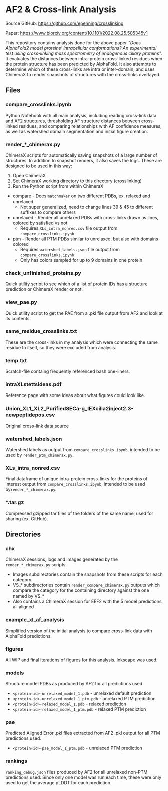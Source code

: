 # AF2 & Cross-link Analysis

Source GitHub: https://github.com/epenning/crosslinking

Paper: https://www.biorxiv.org/content/10.1101/2022.08.25.505345v1

This repository contains analysis done for the above paper _"Does AlphaFold2 model proteins’ 
intracellular conformations? An experimental test using cross-linking mass spectrometry of 
endogenous ciliary proteins"_. It evaluates the distances between intra-protein cross-linked
residues when the protein structure has been predicted by AlphaFold. It also attempts to determine
which of these cross-links are intra or inter-domain, and uses ChimeraX to render snapshots of
structures with the cross-links overlayed.

## Files

### compare_crosslinks.ipynb

Python Notebook with all main analysis, including reading cross-link data and AF2 structures, 
thresholding AF structure distances between cross-linked residues, and comparing relationships with 
AF confidence measures, as well as watershed domain segmentation and initial figure creation.

### render_*_chimerax.py

ChimeraX scripts for automatically saving snapshots of a large number of structures. In addition to
snapshot renders, it also saves the logs. These are designed to be used in this way:

1. Open ChimeraX
2. Set ChimeraX working directory to this directory (crosslinking)
3. Run the Python script from within ChimeraX

* compare - Does `matchmaker` on two different PDBs, ex. relaxed and unrelaxed
  * Not super generalized, need to change lines 39 & 45 to different suffixes to compare others
* unrelaxed - Render all unrelaxed PDBs with cross-links drawn as lines, colored by satisfied vs not
  * Requires `XLs_intra_nonred.csv` file output from `compare_crosslinks.ipynb`
* ptm - Render all PTM PDBs similar to unrelaxed, but also with domains colored
  * Requires `watershed_labels.json` file output from `compare_crosslinks.ipynb`
  * Only has colors sampled for up to 9 domains in one protein

### check_unfinished_proteins.py

Quick utility script to see which of a list of protein IDs has a structure prediction or ChimeraX 
render or not.

### view_pae.py

Quick utility script to get the PAE from a .pkl file output from AF2 and look at its contents.

### same_residue_crosslinks.txt

These are the cross-links in my analysis which were connecting the same residue to itself, so they
were excluded from analysis.

### temp.txt

Scratch-file containg frequently referenced bash one-liners.

### intraXLstettsideas.pdf

Reference page with some ideas about what figures could look like.

### Union_XL1_XL2_PurifiedSECa-g_IEXcilia2inject2.3-newpeptidepos.csv

Original cross-link data source

### watershed_labels.json

Watershed labels as output from `compare_crosslinks.ipynb`, intended to be used by 
`render_ptm_chimerax.py`.

### XLs_intra_nonred.csv

Final dataframe of unique intra-protein cross-links for the proteins of interest output from 
`compare_crosslinks.ipynb`, intended to be used by`render_*_chimerax.py`.

### *.tar.gz

Compressed gzipped tar files of the folders of the same name, used for sharing (ex. GitHub).

## Directories

### chx

ChimeraX sessions, logs and images generated by the `render_*_chimerax.py` scripts.

* Images subdirectories contain the snapshots from these scripts for each category.
* VS_* subdirectories contain `render_compare_chimerax.py` outputs which compare the category for 
the containing directory against the one named by VS_*
* Also contains a ChimeraX session for EEF2 with the 5 model predictions all aligned

### example_xl_af_analysis

Simplified version of the initial analysis to compare cross-link data with AlphaFold predictions.

### figures

All WIP and final iterations of figures for this analysis. Inkscape was used.

### models

Structure model PDBs as produced by AF2 for all predictions used.

* `<protein-id>-unrelaxed_model_1.pdb` - unrelaxed default prediction
* `<protein-id>-unrelaxed_model_1_ptm.pdb` - unrelaxed PTM prediction
* `<protein-id>-relaxed_model_1.pdb` - relaxed prediction
* `<protein-id>-relaxed_model_1_ptm.pdb` - relaxed PTM prediction

### pae

Predicted Aligned Error .pkl files extracted from AF2 .pkl output for all PTM predictions used.

* `<protein-id>-pae_model_1_ptm.pdb` - unrelaxed PTM prediction

### rankings

`ranking_debug.json` files produced by AF2 for all unrelaxed non-PTM predictions used. Since only 
one model was run each time, these were only used to get the average pLDDT for each prediction.